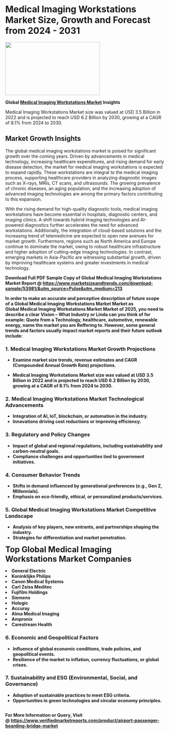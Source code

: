 <H1>Medical Imaging Workstations Market Size, Growth and Forecast from 2024 - 2031</H1><img class="aligncenter size-medium wp-image-584254" src="https://thirdeyenews.in/wp-content/uploads/2024/09/Global-Market-Research-300x168.jpeg" alt="" width="300" height="168" /><p><strong>Global&nbsp;<a href="https://www.marketsizeandtrends.com/download-sample/53981/&amp;utm_source=Pulse&amp;utm_medium=213">Medical Imaging Workstations Market</a> Insights</strong></p><p>Medical Imaging Workstations Market size was valued at USD 3.5 Billion in 2022 and is projected to reach USD 6.2 Billion by 2030, growing at a CAGR of 8.1% from 2024 to 2030.</p><p><h2>Market Growth Insights</h2> <p>The global medical imaging workstations market is poised for significant growth over the coming years. Driven by advancements in medical technology, increasing healthcare expenditures, and rising demand for early disease detection, the market for medical imaging workstations is expected to expand rapidly. These workstations are integral to the medical imaging process, supporting healthcare providers in analyzing diagnostic images such as X-rays, MRIs, CT scans, and ultrasounds. The growing prevalence of chronic diseases, an aging population, and the increasing adoption of advanced imaging technologies are among the primary factors contributing to this expansion.</p> <p><strong></strong></p> <p>With the rising demand for high-quality diagnostic tools, medical imaging workstations have become essential in hospitals, diagnostic centers, and imaging clinics. A shift towards hybrid imaging technologies and AI-powered diagnostics further accelerates the need for advanced workstations. Additionally, the integration of cloud-based solutions and the increasing trend of telemedicine are expected to open new avenues for market growth. Furthermore, regions such as North America and Europe continue to dominate the market, owing to robust healthcare infrastructure and higher adoption of cutting-edge imaging technologies. In contrast, emerging markets in Asia-Pacific are witnessing substantial growth, driven by improving healthcare systems and greater investments in medical technology.</p> <p><strong></p><p><span class=""><strong>Download Full PDF Sample Copy of Global Medical Imaging Workstations Market Report</strong> @ <a href="https://www.marketsizeandtrends.com/download-sample/53981/&amp;utm_source=Pulse&amp;utm_medium=213" target="_blank">https://www.marketsizeandtrends.com/download-sample/53981/&amp;utm_source=Pulse&amp;utm_medium=213</a></span></p><p>In order to make an accurate and perceptive description of future scope of a Global&nbsp;Medical Imaging Workstations Market Market as Global&nbsp;Medical Imaging Workstations Market Market of 2025, you need to describe a clear Vision &ndash; What Industry or Linda can you think of for example: Quote from a Technology, healthcare, automotive, renewable energy, name the market you are Reffering to. However, some general trends and factors usually impact market reports and their future outlook include:</p><h3>1.&nbsp;<strong>Medical Imaging Workstations Market Growth Projections</strong></h3><ul><li>Examine market size trends, revenue estimates and CAGR (Compounded Annual Growth Rate) projections.</li><li><p>Medical Imaging Workstations Market size was valued at USD 3.5 Billion in 2022 and is projected to reach USD 6.2 Billion by 2030, growing at a CAGR of 8.1% from 2024 to 2030.</p></li></ul><h3>2.&nbsp;<strong>Medical Imaging Workstations Market Technological Advancements</strong></h3><ul><li>Integration of AI, IoT, blockchain, or automation in the industry.</li><li>Innovations driving cost reductions or improving efficiency.</li></ul><h3>3.&nbsp;<strong>Regulatory and Policy Changes</strong></h3><ul><li>Impact of global and regional regulations, including sustainability and carbon-neutral goals.</li><li>Compliance challenges and opportunities tied to government initiatives.</li></ul><h3>4.&nbsp;<strong>Consumer Behavior Trends</strong></h3><ul><li>Shifts in demand influenced by generational preferences (e.g., Gen Z, Millennials).</li><li>Emphasis on eco-friendly, ethical, or personalized products/services.</li></ul><h3>5.&nbsp;<strong>Global Medical Imaging Workstations Market Competitive Landscape</strong></h3><ul><li>Analysis of key players, new entrants, and partnerships shaping the industry.</li><li>Strategies for differentiation and market penetration.</li></ul><p data-pm-slice="1 1 []"><span style="color: inherit; font-family: inherit; font-size: 25px;">Top Global Medical Imaging Workstations Market Companies</span></p><div class="" data-test-id=""><p><li>General Electric</li><li> Koninklijke Philips</li><li> Canon Medical Systems</li><li> Carl Zeiss Meditec</li><li> Fujifilm Holdings</li><li> Siemens</li><li> Hologic</li><li> Accuray</li><li> Alma Medical Imaging</li><li> Ampronix</li><li> Carestream Health</li></p></div><h3>6.&nbsp;<strong>Economic and Geopolitical Factors</strong></h3><ul><li>Influence of global economic conditions, trade policies, and geopolitical events.</li><li>Resilience of the market to inflation, currency fluctuations, or global crises.</li></ul><h3>7.&nbsp;<strong>Sustainability and ESG (Environmental, Social, and Governance)</strong></h3><ul><li>Adoption of sustainable practices to meet ESG criteria.</li><li>Opportunities in green technologies and circular economy principles.</li></ul><h2><strong style="font-size: 14px;">For More Information or Query, Visit @&nbsp;</strong><a style="background-color: #ffffff; font-size: 14px;" href="https://www.marketsizeandtrends.com/report/medical-imaging-workstations-market/" target="_blank">https://www.verifiedmarketreports.com/product/airport-passenger-boarding-bridge-market</a></h2>
